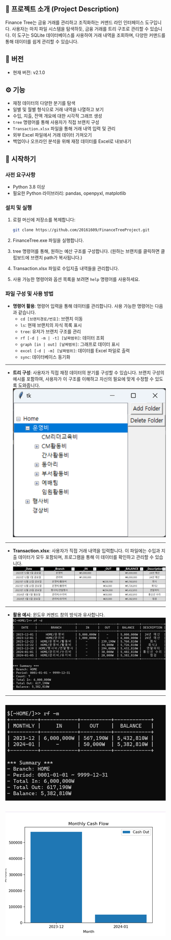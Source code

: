 ## 🌳 프로젝트 소개 (Project Description)
Finance Tree는 금융 거래를 관리하고 조직화하는 커맨드 라인 인터페이스 도구입니다. 사용자는 마치 파일 시스템을 탐색하듯, 금융 거래를 트리 구조로 관리할 수 있습니다. 이 도구는 SQLite 데이터베이스를 사용하여 거래 내역을 조회하며, 다양한 커맨드를 통해 데이터를 쉽게 관리할 수 있습니다.


## 🔄 버전

- 현재 버전: v2.1.0

## ⚙️ 기능 

- 재정 데이터의 다양한 분기를 탐색
- 일별 및 월별 형식으로 거래 내역을 나열하고 보기
- 수입, 지출, 잔액 개요에 대한 시각적 그래프 생성
- `tree` 명령어를 통해 사용자가 직접 브랜치 구성
- `Transaction.xlsx` 파일을 통해 거래 내역 입력 및 관리
- 외부 Excel 파일에서 거래 데이터 가져오기
- 백업이나 오프라인 분석을 위해 재정 데이터를 Excel로 내보내기

## 🚀 시작하기 

### 사전 요구사항

- Python 3.8 이상
- 필요한 Python 라이브러리: pandas, openpyxl, matplotlib

### 설치 및 실행

1. 로컬 머신에 저장소를 복제합니다:
   ```sh
   git clone https://github.com/20161609/FinanceTreeProject.git
   ```

2. FinanceTree.exe 파일을 실행합니다.

3. tree 명령어를 통해, 원하는 예산 구조를 구성합니다. (원하는 브랜치를 클릭하면 클립보드에 브랜치 path가 복사됩니다.)

4. Transaction.xlsx 파일로 수입지출 내역들을 관리합니다.

5. 사용 가능한 명령어와 옵션 목록을 보려면 `help` 명령어를 사용하세요.

### 파일 구성 및 사용 방법

- **명령어 활용**: 명령어 입력을 통해 데이터를 관리합니다. 사용 가능한 명령어는 다음과 같습니다.
   - `cd [브랜치경로/번호]`: 브랜치 이동
   - `ls`: 현재 브랜치의 자식 목록 표시
   - `tree`: 유저가 브랜치 구조를 관리
   - `rf [-d | -m | -t] [날짜범위]`: 데이터 조회
   - `graph [in | out] [날짜범위]`: 그래프로 데이터 표시
   - `excel [-d | -m] [날짜범위]`: 데이터를 Excel 파일로 출력
   - `sync`: 데이터베이스 동기화

---
- **트리 구성**: 사용자가 직접 재정 데이터의 분기를 구성할 수 있습니다. 브랜치 구성의 예시를 포함하여, 사용자가 이 구조를 이해하고 자신의 필요에 맞게 수정할 수 있도록 도와줍니다.
![images/img_tree.png](images/img_tree.png)
---

- **Transaction.xlsx**: 사용자가 직접 거래 내역을 입력합니다. 이 파일에는 수입과 지출 데이터가 모두 포함되며, 프로그램을 통해 이 데이터를 확인하고 관리할 수 있습니다.
![images/img_xlsx.png](images/img_xlsx.png)
---
- **활용 예시**: 윈도우 커멘드 창의 방식과 유사합니다. 
![images/img_daily_refer.png](images/img_daily_refer.png)
---
![images/img_monthly_refer.png](images/img_monthly_refer.png)
---
![images/img_bargraph.png](images/img_bargraph.png)
---
